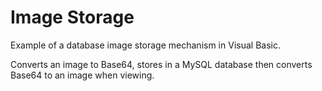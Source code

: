 ﻿# Image Storage

Example of a database image storage mechanism in Visual Basic.

Converts an image to Base64, stores in a MySQL database then converts Base64 to an image when viewing.